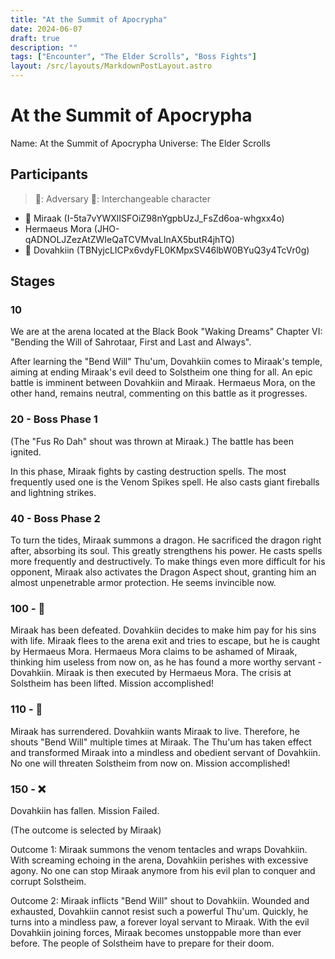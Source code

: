 ```yaml
---
title: "At the Summit of Apocrypha"
date: 2024-06-07
draft: true
description: ""
tags: ["Encounter", "The Elder Scrolls", "Boss Fights"]
layout: /src/layouts/MarkdownPostLayout.astro
---
```


# At the Summit of Apocrypha
Name: At the Summit of Apocrypha
Universe: The Elder Scrolls

## Participants
> 🦹: Adversary 🔄: Interchangeable character 
- 🦹 Miraak (I-5ta7vYWXlISFOiZ98nYgpbUzJ_FsZd6oa-whgxx4o)
- Hermaeus Mora (JHO-qADNOLJZezAtZWIeQaTCVMvaLInAX5butR4jhTQ)
- 🔄 Dovahkiin (TBNyjcLICPx6vdyFL0KMpxSV46lbW0BYuQ3y4TcVr0g)

## Stages

### 10
We are at the arena located at the Black Book "Waking Dreams" Chapter VI: "Bending the Will of Sahrotaar, First and Last and Always".

After learning the "Bend Will" Thu'um, Dovahkiin comes to Miraak's temple, aiming at ending Miraak's evil deed to Solstheim one thing for all. An epic battle is imminent between Dovahkiin and Miraak. Hermaeus Mora, on the other hand, remains neutral, commenting on this battle as it progresses.

### 20 - Boss Phase 1
(The "Fus Ro Dah" shout was thrown at Miraak.) The battle has been ignited.

In this phase, Miraak fights by casting destruction spells. The most frequently used one is the Venom Spikes spell. He also casts giant fireballs and lightning strikes.

### 40 - Boss Phase 2
To turn the tides, Miraak summons a dragon. He sacrificed the dragon right after, absorbing its soul. This greatly strengthens his power. He casts spells more frequently and destructively. To make things even more difficult for his opponent, Miraak also activates the Dragon Aspect shout, granting him an almost unpenetrable armor protection. He seems invincible now.

### 100 - 🙌
Miraak has been defeated. Dovahkiin decides to make him pay for his sins with life. Miraak flees to the arena exit and tries to escape, but he is caught by Hermaeus Mora. Hermaeus Mora claims to be ashamed of Miraak, thinking him useless from now on, as he has found a more worthy servant - Dovahkiin. Miraak is then executed by Hermaeus Mora. The crisis at Solstheim has been lifted. Mission accomplished!

### 110 - 🙌
Miraak has surrendered. Dovahkiin wants Miraak to live. Therefore, he shouts "Bend Will" multiple times at Miraak. The Thu'um has taken effect and transformed Miraak into a mindless and obedient servant of Dovahkiin. No one will threaten Solstheim from now on. Mission accomplished!

### 150 - ❌
Dovahkiin has fallen. Mission Failed.

(The outcome is selected by Miraak)

Outcome 1:
Miraak summons the venom tentacles and wraps Dovahkiin. With screaming echoing in the arena, Dovahkiin perishes with excessive agony. No one can stop Miraak anymore from his evil plan to conquer and corrupt Solstheim.

Outcome 2:
Miraak inflicts "Bend Will" shout to Dovahkiin. Wounded and exhausted, Dovahkiin cannot resist such a powerful Thu'um. Quickly, he turns into a mindless paw, a forever loyal servant to Miraak. With the evil Dovahkiin joining forces, Miraak becomes unstoppable more than ever before. The people of Solstheim have to prepare for their doom.
